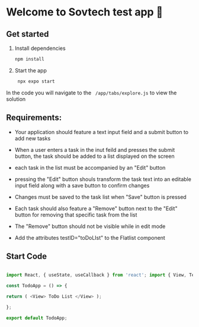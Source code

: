 # Welcome to Sovtech test app 👋
## Get started

1. Install dependencies

   ```bash
   npm install
   ```

2. Start the app

   ```bash
    npx expo start
   ```

In the code you will navigate to the `` /app/tabs/explore.js`` to view the solution

## Requirements:

- Your application should feature a text input field and a submit button to add new tasks

- When a user enters a task in the inut feild and presses the submit button, the task should be added to a list displayed on the screen

- each task in the list must be accompanied by an "Edit" button

- pressing the "Edit" button shouls transform the task text into an  editable input field along with a save button to confirm changes

- Changes must be saved to the task list when "Save" button is pressed

- Each task should also feature a "Remove" button next to the "Edit" button for removing that specific task from the list

- The "Remove" button should not be visible while in edit mode

- Add the attributes testID="toDoLIst" to the Flatlist component

## Start Code

``` javascript

import React, { useState, useCallback } from 'react'; import { View, TextInput, Button, Text, FlatList, StyleSheet } from 'react-native';

const TodoApp = () => { 

return ( <View> ToDo List </View> ); 

};

export default TodoApp;

```